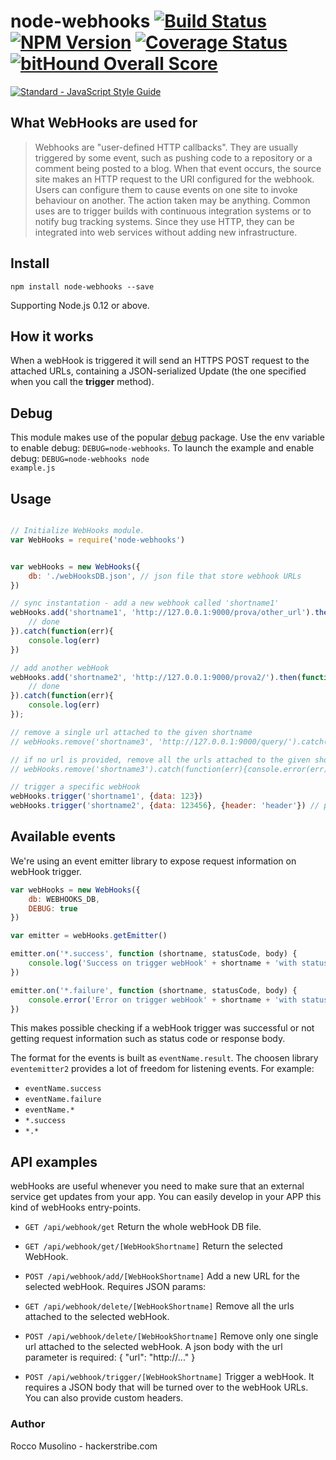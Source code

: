 # node-webhooks [![Build Status](https://travis-ci.org/roccomuso/node-webhooks.svg?branch=master)](https://travis-ci.org/roccomuso/node-webhooks) [![NPM Version](https://img.shields.io/npm/v/node-webhooks.svg)](https://www.npmjs.com/package/node-webhooks) [![Coverage Status](https://coveralls.io/repos/github/roccomuso/node-webhooks/badge.svg?branch=master)](https://coveralls.io/github/roccomuso/node-webhooks?branch=master) [![bitHound Overall Score](https://www.bithound.io/github/roccomuso/node-webhooks/badges/score.svg)](https://www.bithound.io/github/roccomuso/node-webhooks)


[![Standard - JavaScript Style Guide](https://cdn.rawgit.com/feross/standard/master/badge.svg)](https://github.com/feross/standard)

## What WebHooks are used for

> Webhooks are "user-defined HTTP callbacks". They are usually triggered by some event, such as pushing code to a repository or a comment being posted to a blog. When that event occurs, the source site makes an HTTP request to the URI configured for the webhook. Users can configure them to cause events on one site to invoke behaviour on another. The action taken may be anything. Common uses are to trigger builds with continuous integration systems or to notify bug tracking systems. Since they use HTTP, they can be integrated into web services without adding new infrastructure.

## Install

    npm install node-webhooks --save

Supporting Node.js 0.12 or above.

## How it works

When a webHook is triggered it will send an HTTPS POST request to the attached URLs, containing a JSON-serialized Update (the one specified when you call the **trigger** method).

## Debug

This module makes use of the popular [debug](https://github.com/visionmedia/debug) package. Use the env variable to enable debug: <code>DEBUG=node-webhooks</code>.
To launch the example and enable debug: <code>DEBUG=node-webhooks node example.js</code>

## Usage

```javascript

// Initialize WebHooks module.
var WebHooks = require('node-webhooks')


var webHooks = new WebHooks({
    db: './webHooksDB.json', // json file that store webhook URLs
})

// sync instantation - add a new webhook called 'shortname1'
webHooks.add('shortname1', 'http://127.0.0.1:9000/prova/other_url').then(function(){
	// done
}).catch(function(err){
	console.log(err)
})

// add another webHook
webHooks.add('shortname2', 'http://127.0.0.1:9000/prova2/').then(function(){
	// done
}).catch(function(err){
	console.log(err)
});

// remove a single url attached to the given shortname
// webHooks.remove('shortname3', 'http://127.0.0.1:9000/query/').catch(function(err){console.error(err);})

// if no url is provided, remove all the urls attached to the given shortname
// webHooks.remove('shortname3').catch(function(err){console.error(err);})

// trigger a specific webHook
webHooks.trigger('shortname1', {data: 123})
webHooks.trigger('shortname2', {data: 123456}, {header: 'header'}) // payload will be sent as POST request with JSON body (Content-Type: application/json) and custom header

```

## Available events

We're using an event emitter library to expose request information on webHook trigger.

```javascript
var webHooks = new WebHooks({
    db: WEBHOOKS_DB,
    DEBUG: true
})

var emitter = webHooks.getEmitter()

emitter.on('*.success', function (shortname, statusCode, body) {
    console.log('Success on trigger webHook' + shortname + 'with status code', statusCode, 'and body', body)
})

emitter.on('*.failure', function (shortname, statusCode, body) {
    console.error('Error on trigger webHook' + shortname + 'with status code', statusCode, 'and body', body)
})
```

This makes possible checking if a webHook trigger was successful or not getting request information such as status code or response body.

The format for the events is built as `eventName.result`. The choosen library `eventemitter2` provides a lot of freedom for listening events. For example:

- `eventName.success`
- `eventName.failure`
- `eventName.*`
- `*.success`
- `*.*`


## API examples

webHooks are useful whenever you need to make sure that an external service get updates from your app.
You can easily develop in your APP this kind of webHooks entry-points.

- <code>GET /api/webhook/get</code>
Return the whole webHook DB file.

- <code>GET /api/webhook/get/[WebHookShortname]</code>
Return the selected WebHook.

- <code>POST /api/webhook/add/[WebHookShortname]</code>
Add a new URL for the selected webHook. Requires JSON params:

- <code>GET /api/webhook/delete/[WebHookShortname]</code>
Remove all the urls attached to the selected webHook.

- <code>POST /api/webhook/delete/[WebHookShortname]</code>
Remove only one single url attached to the selected webHook.
A json body with the url parameter is required: { "url": "http://..." }

- <code>POST /api/webhook/trigger/[WebHookShortname]</code>
Trigger a webHook. It requires a JSON body that will be turned over to the webHook URLs. You can also provide custom headers.



### Author

Rocco Musolino - hackerstribe.com
